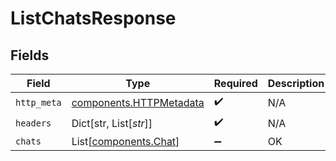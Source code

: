 # ListChatsResponse


## Fields

| Field                                                              | Type                                                               | Required                                                           | Description                                                        |
| ------------------------------------------------------------------ | ------------------------------------------------------------------ | ------------------------------------------------------------------ | ------------------------------------------------------------------ |
| `http_meta`                                                        | [components.HTTPMetadata](../../models/components/httpmetadata.md) | :heavy_check_mark:                                                 | N/A                                                                |
| `headers`                                                          | Dict[str, List[*str*]]                                             | :heavy_check_mark:                                                 | N/A                                                                |
| `chats`                                                            | List[[components.Chat](../../models/components/chat.md)]           | :heavy_minus_sign:                                                 | OK                                                                 |